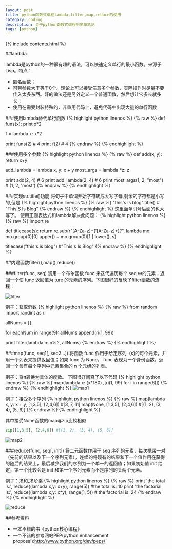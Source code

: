 ```yaml
---
layout: post
title: python函数式编程lambda,filter,map,reduce的使用
category: coding
description: 关于python函数式编程到简单笔记
tags: [python]
---
```


{% include contents.html %}

##lambda

lambda是python的一种很有趣的语法，可以快速定义单行的最小函数。来源于Lisp。特点：

 * 匿名函数；
 * 可带参数大于等于0个。理论上可以接受任意多个参数，实际操作时尽量不要传入太多东西。好的做法还是另外定义一个普通函数，然后想让它多长就多长；
 * 使用在需要封装特殊的，非重用代码上，避免代码中出现大量的单行函数

###使用lambda替代单行函数
{% highlight python linenos %}
{% raw %}
def funs(x):
    print x*2

f = lambda x: x*2

print funs(2) # 4
print f(2) # 4
{% endraw %}
{% endhighlight %}

###使用多个参数
{% highlight python linenos %}
{% raw %}
def add(x, y):
  return x+y

add_lambda = lambda x, y: x + y
most_args = lambda *z: z

print add(2, 4) # 6
print add_lambda(2, 4) # 6
print most_args(1, 2, "most") # (1, 2, 'most')
{% endraw %}
{% endhighlight %}

###实现str.title()功能
将句子中单词开始字符转成大写字母,剩余的字符都是小写的,但是
{% highlight python linenos %}
{% raw %}
"this's is blog".title() # "This'S Is Blog"
{% endraw %}
{% endhighlight %}
这里面单引号后面的也大写了。
使用正则表达式和lambda解决此问题：
{% highlight python linenos %}
{% raw %}
import re

def titlecase(s):
  return re.sub(r"[A-Za-z]+('[A-Za-z]+)?", lambda mo: mo.group(0)[0].upper() + mo.group(0)[1:].lower(), s)

titlecase("this's is blog") #"This's Is Blog"
{% endraw %}
{% endhighlight %}

##内建函数filter(),map(),reduce()

###filter(func, seq)
调用一个布尔函数 func 来迭代遍历每个 seq 中的元素；返回一个使 func 返回值为 ture 的元素的序列。下图很好的反映了filter函数的流程：

![filter][filter]

例子：获取奇数
{% highlight python linenos %}
{% raw %}
from random import randint as ri

allNums = []

for eachNum in range(9):
  allNums.append(ri(1, 99))

print filter(lambda n: n%2, allNums)
{% endraw %}
{% endhighlight %}

###map(func, seq1[, seq2...])
将函数 func 作用于给定序列（s)的每个元素，并用一个列表来提供返回值；如果 func 为 None， func 表现为一个身份函数，返回一个含有每个序列中元素集合的 n 个元组的列表。

例子：将π转换为具体的度数。
下图很好阐释了以下代码
{% highlight python linenos %}
{% raw %}
map(lambda x: (x*180) ,[ri(1, 99) for i in range(6)])
{% endraw %}
{% endhighlight %}
![map1][map1]

例子：接受多个序列
{% highlight python linenos %}
{% raw %}
map(lambda x, y: x + y, [1,3,5], [2,4,6]) #[3, 7, 11]
map(None, [1,3,5], [2,4,6]) #[(1, 2), (3, 4), (5, 6)]
{% endraw %}
{% endhighlight %}

其中接受None函数的map与zip比较相似

~~~ python
zip([1,3,5], [2,4,6]) #[(1, 2), (3, 4), (5, 6)]
~~~

![map2][map2]

###reduce(func, seq[, init])
将二元函数作用于 seq 序列的元素，每次携带一对（先前的结果以及下一个序列元素），连续的将现有的结果和下一个值作用在获得的随后的结果上，最后减少我们的序列为一个单一的返回值；如果初始值 init 给定，第一个比较会是 init 和第一个序列元素而不是序列的头两个元素。

例子：求和,求阶乘
{% highlight python linenos %}
{% raw %}
print 'the total is:', reduce((lambda x,y: x+y), range(5)) #the total is: 10
print 'the factorial is:', reduce((lambda x,y: x*y), range(1, 5)) # the factorial is: 24
{% endraw %}
{% endhighlight %}

![reduce][reduce]

##参考资料
 * 一本不错的书《python核心编程》
 * 一个不错的参考网站PEP(python enhancement proposal):<http://www.python.org/dev/peps/>

[filter]: http://farm8.staticflickr.com/7425/9416185128_1e702ed691.jpg "filter"
[map2]: http://farm4.staticflickr.com/3768/9416185224_dd40a3df4b.jpg "map2"
[reduce]: http://farm3.staticflickr.com/2878/9413420619_8e03e9dd0d.jpg "reduce"
[map1]: http://farm6.staticflickr.com/5446/9416185390_433fdc5dd9.jpg "map1"
